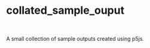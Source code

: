 <h1>collated_sample_ouput</h1>
</br>
<p>A small collection of sample outputs created using p5js.</p>
